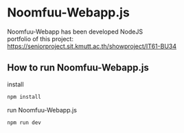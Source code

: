 # Noomfuu-Webapp.js
Noomfuu-Webapp has been developed NodeJS  
portfolio of this project: https://seniorproject.sit.kmutt.ac.th/showproject/IT61-BU34

## How to run Noomfuu-Webapp.js
install
```bash
npm install
```
run Noomfuu-Webapp.js
```bash
npm run dev
```
